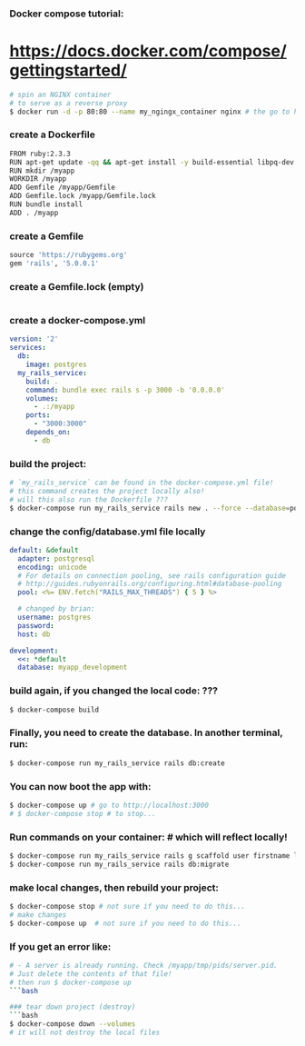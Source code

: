 ### Docker compose tutorial:

# https://docs.docker.com/compose/gettingstarted/

```bash
# spin an NGINX container
# to serve as a reverse proxy
$ docker run -d -p 80:80 --name my_ngingx_container nginx # the go to http://localhost:80
```

### create a Dockerfile
```bash
FROM ruby:2.3.3
RUN apt-get update -qq && apt-get install -y build-essential libpq-dev nodejs
RUN mkdir /myapp
WORKDIR /myapp
ADD Gemfile /myapp/Gemfile
ADD Gemfile.lock /myapp/Gemfile.lock
RUN bundle install
ADD . /myapp

```

### create a Gemfile
```ruby
source 'https://rubygems.org'
gem 'rails', '5.0.0.1'

```

### create a Gemfile.lock (empty)
```

```

### create a docker-compose.yml
```yaml
version: '2'
services:
  db:
    image: postgres
  my_rails_service:
    build: .
    command: bundle exec rails s -p 3000 -b '0.0.0.0'
    volumes:
      - .:/myapp
    ports:
      - "3000:3000"
    depends_on:
      - db
```


### build the project:
```bash
# `my_rails_service` can be found in the docker-compose.yml file!
# this command creates the project locally also!
# will this also run the Dockerfile ???
$ docker-compose run my_rails_service rails new . --force --database=postgresql --skip-bundle
```

### change the config/database.yml file locally
```yaml
default: &default
  adapter: postgresql
  encoding: unicode
  # For details on connection pooling, see rails configuration guide
  # http://guides.rubyonrails.org/configuring.html#database-pooling
  pool: <%= ENV.fetch("RAILS_MAX_THREADS") { 5 } %>

  # changed by brian:
  username: postgres
  password:
  host: db

development:
  <<: *default
  database: myapp_development

```

### build again, if you changed the local code: ???
```bash
$ docker-compose build
```

### Finally, you need to create the database. In another terminal, run:
```bash
$ docker-compose run my_rails_service rails db:create
```


### You can now boot the app with:
```bash
$ docker-compose up # go to http://localhost:3000
# $ docker-compose stop # to stop...
```


### Run commands on your container: # which will reflect locally!
```bash
$ docker-compose run my_rails_service rails g scaffold user firstname lastname address phone
$ docker-compose run my_rails_service rails db:migrate
```

### make local changes, then rebuild your project:
```bash
$ docker-compose stop # not sure if you need to do this...
# make changes
$ docker-compose up  # not sure if you need to do this...
```



### If you get an error like:
```bash
# - A server is already running. Check /myapp/tmp/pids/server.pid.
# Just delete the contents of that file!
# then run $ docker-compose up
```bash

### tear down project (destroy)
```bash
$ docker-compose down --volumes
# it will not destroy the local files
```




